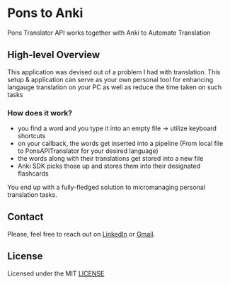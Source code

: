 # Pons to Anki 

Pons Translator API works together with Anki to Automate Translation

## High-level Overview

This application was devised out of a problem I had with translation. This setup & application can serve as your own personal tool for enhancing langauge translation on your PC as well as reduce the time taken on such tasks

### How does it work?

- you find a word and you type it into an empty file -> utilize keyboard shortcuts
- on your callback, the words get inserted into a pipeline (From local file to PonsAPITranslator for your desired language)
- the words along with their translations get stored into a new file
- Anki SDK picks those up and stores them into their designated flashcards

You end up with a fully-fledged solution to micromanaging personal translation tasks. 

## Contact
Please, feel free to reach out on [LinkedIn](https://www.linkedin.com/in/tim-cvetko-32842a1a6/) or [Gmail](tim@rywave.io).

## License

Licensed under the MIT [LICENSE](LICENSE)

